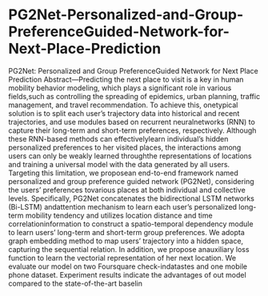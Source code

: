 # PG2Net-Personalized-and-Group-PreferenceGuided-Network-for-Next-Place-Prediction
PG2Net: Personalized and Group PreferenceGuided Network for Next Place Prediction
Abstract—Predicting the next place to visit is a key in human mobility behavior modeling, which plays a significant role in various fields,such as controlling the spreading of epidemics, urban planning, traffic management, and travel recommendation. To achieve this, onetypical solution is to split each user’s trajectory data into historical and recent trajectories, and use modules based on recurrent neuralnetworks (RNN) to capture their long-term and short-term preferences, respectively. Although these RNN-based methods can effectivelylearn individual’s hidden personalized preferences to her visited places, the interactions among users can only be weakly learned throughthe representations of locations and training a universal model with the data generated by all users. Targeting this limitation, we proposean end-to-end framework named personalized and group preference guided network (PG2Net), considering the users’ preferences tovarious places at both individual and collective levels. Specifically, PG2Net concatenates the bidirectional LSTM networks (Bi-LSTM) andattention mechanism to learn each user’s personalized long-term mobility tendency and utilizes location distance and time correlationinformation to construct a spatio-temporal dependency module to learn users’ long-term and short-term group preferences. We adopta graph embedding method to map users’ trajectory into a hidden space, capturing the sequential relation. In addition, we propose anauxiliary loss function to learn the vectorial representation of her next location. We evaluate our model on two Foursquare check-indatastes and one mobile phone dataset. Experiment results indicate the advantages of out model compared to the state-of-the-art baselin
